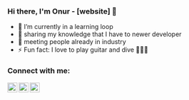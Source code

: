 ### Hi there, I'm Onur - [website] 👋

- 🌱 I’m currently in a learning loop 
- 🤝 sharing my knowledge that I have to newer developer
- 👯 meeting people already in industry
- ⚡ Fun fact: I love to play guitar and dive 🏊🏻‍♂️

### Connect with me:
[<img align="left" alt="codeSTACKr | Twitter" width="22px" src="https://cdn.jsdelivr.net/npm/simple-icons@v3/icons/twitter.svg" />][twitter]
[<img align="left" alt="codeSTACKr | LinkedIn" width="22px" src="https://cdn.jsdelivr.net/npm/simple-icons@v3/icons/linkedin.svg" />][linkedin]
[<img align="left" alt="codeSTACKr | Instagram" width="22px" src="https://cdn.jsdelivr.net/npm/simple-icons@v3/icons/instagram.svg" />][instagram]

<br><br>

[twitter]: https://twitter.com/advertactionn/
[linkedin]: https://www.linkedin.com/in/onurmetiin/
[instagram]: https://www.instagram.com/onurmetiinn/
